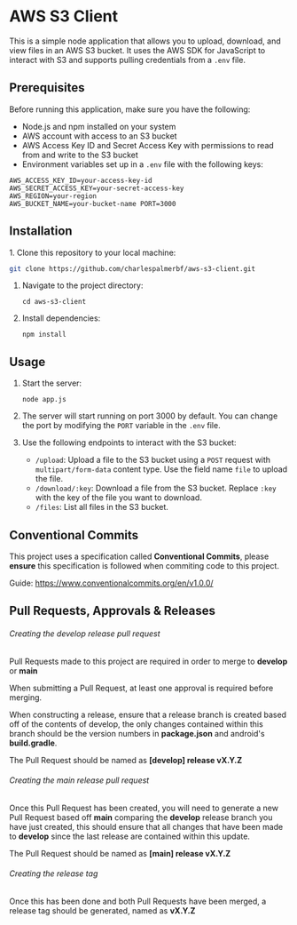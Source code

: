 # AWS S3 Client

This is a simple node application that allows you to upload, download, and view files in an AWS S3 bucket. It uses the AWS SDK for JavaScript to interact with S3 and supports pulling credentials from a `.env` file.

## Prerequisites

Before running this application, make sure you have the following:

- Node.js and npm installed on your system
- AWS account with access to an S3 bucket
- AWS Access Key ID and Secret Access Key with permissions to read from and write to the S3 bucket
- Environment variables set up in a `.env` file with the following keys:

```
AWS_ACCESS_KEY_ID=your-access-key-id
AWS_SECRET_ACCESS_KEY=your-secret-access-key
AWS_REGION=your-region
AWS_BUCKET_NAME=your-bucket-name PORT=3000
```

## Installation

1\. Clone this repository to your local machine:

 ```bash
 git clone https://github.com/charlespalmerbf/aws-s3-client.git
```

1.  Navigate to the project directory:

    `cd aws-s3-client`

2.  Install dependencies:

    `npm install`

Usage
-----

1.  Start the server:

    `node app.js`

2.  The server will start running on port 3000 by default. You can change the port by modifying the `PORT` variable in the `.env` file.

3.  Use the following endpoints to interact with the S3 bucket:

    -   `/upload`: Upload a file to the S3 bucket using a `POST` request with `multipart/form-data` content type. Use the field name `file` to upload the file.
    -   `/download/:key`: Download a file from the S3 bucket. Replace `:key` with the key of the file you want to download.
    -   `/files`: List all files in the S3 bucket.
  
## Conventional Commits

This project uses a specification called **Conventional Commits**, please **ensure** this specification is followed when commiting code to this project.

Guide: https://www.conventionalcommits.org/en/v1.0.0/

## Pull Requests, Approvals & Releases

###### Creating the develop release pull request

Pull Requests made to this project are required in order to merge to **develop** or **main**

When submitting a Pull Request, at least one approval is required before merging.

When constructing a release, ensure that a release branch is created based off of the contents of develop, the only changes contained within this branch should be the version numbers in **package.json** and android's **build.gradle**.

The Pull Request should be named as **[develop] release vX.Y.Z**

###### Creating the main release pull request

Once this Pull Request has been created, you will need to generate a new Pull Request based off **main** comparing the **develop** release branch you have just created, this should ensure that all changes that have been made to **develop** since the last release are contained within this update.

The Pull Request should be named as **[main] release vX.Y.Z**

###### Creating the release tag

Once this has been done and both Pull Requests have been merged, a release tag should be generated, named as **vX.Y.Z**
